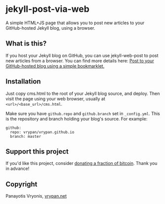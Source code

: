 # jekyll-post-via-web
A simple HTML+JS page that allows you to post new articles to your GitHub-hosted Jekyll blog, using a browser.

## What is this?
If you host your Jekyll blog on GitHub, you can use jekyll-web-post to post new articles from a browser.
You can find more details here: [Post to your GitHub-hosted blog using a simple bookmarklet.](https://blog.vrypan.net/2015/05/29/post-to-github-jekyll-using-a-bookmarklet/)

## Installation
Just copy cms.html to the root of your Jekyll blog source, and deploy. Then visit the page using your web browser, 
usually at `<url>/<base_url>/cms.html`.

Make sure you have `github.repo` and `github.branch` set in `_config.yml`. This is the repository and branch holding your
blog's source. For example:
```
github:
  repo: vrypan/vrypan.github.io
  branch: master
```

## Support this project
If you'd like this project, consider [donating a fraction of bitcoin](https://blog.vrypan.net/support.html). Thank you in advance!

## Copyright
Panayotis Vryonis, [vrypan.net](https://www.vrypan.net)
